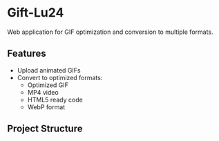 # Gift-Lu24

Web application for GIF optimization and conversion to multiple formats.

## Features
- Upload animated GIFs
- Convert to optimized formats:
  - Optimized GIF
  - MP4 video
  - HTML5 ready code
  - WebP format

## Project Structure
